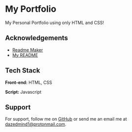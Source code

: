 
# My Portfolio

My Personal Portfolio using only HTML and CSS!

## Acknowledgements

 - [Readme Maker](https://readme.so/)
 - [My README](https://github.com/matiassingers/awesome-readme)


## Tech Stack

**Front-end:** HTML, CSS

**Script:** Javascript


## Support

For support, follow me on [GitHub](https://github.com/dazedmind.com) or send me an email me at dazedmind1@protonmail.com.


